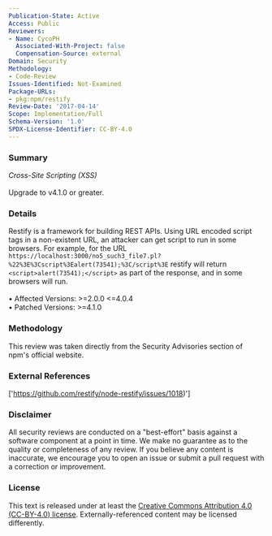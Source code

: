 ```yaml
---
Publication-State: Active
Access: Public
Reviewers:
- Name: CycoPH
  Associated-With-Project: false
  Compensation-Source: external
Domain: Security
Methodology:
- Code-Review
Issues-Identified: Not-Examined
Package-URLs:
- pkg:npm/restify
Review-Date: '2017-04-14'
Scope: Implementation/Full
Schema-Version: '1.0'
SPDX-License-Identifier: CC-BY-4.0
---
```

### Summary
*Cross-Site Scripting (XSS)*<br><br>Upgrade to v4.1.0 or greater.
### Details
Restify is a framework for building REST APIs.  Using URL encoded script tags in a non-existent URL, an attacker can get script to run in some browsers.  For example, for the URL `https://localhost:3000/no5_such3_file7.pl?%22%3E%3Cscript%3Ealert(73541);%3C/script%3E` restify will return `<script>alert(73541);</script>` as part of the response, and in some browsers will run.
<br><br>• Affected Versions: >=2.0.0 <=4.0.4
<br>• Patched Versions: >=4.1.0
### Methodology
This review was taken directly from the Security Advisories section of npm's official website.
### External References
['https://github.com/restify/node-restify/issues/1018)']
### Disclaimer
All security reviews are conducted on a "best-effort" basis against a software component at a point in time. We make no guarantee as to the quality or completeness of any review. If you believe any content is inaccurate, we encourage you to open an issue or submit a pull request with a correction or improvement.
### License
This text is released under at least the [Creative Commons Attribution 4.0 (CC-BY-4.0) license](https://creativecommons.org/licenses/by/4.0/legalcode.txt). Externally-referenced content may be licensed differently.
